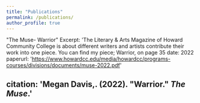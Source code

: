 ```yaml
---
title: "Publications"
permalink: /publications/
author_profile: true
---
```


"The Muse- Warrior"
Excerpt: 'The Literary & Arts Magazine of Howard Community College is about different writers and artists contribute their work into one piece. You can find my piece; Warrior, on page 35
date: 2022
paperurl: 'https://www.howardcc.edu/media/howardcc/programs-courses/divisions/documents/muse-2022.pdf'

citation: 'Megan Davis,. (2022). &quot;Warrior.&quot; <i>The Muse</i>.'
---
